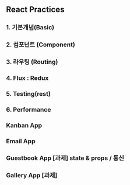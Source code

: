## React Practices

### 1. 기본개념(Basic)
### 2. 컴포넌트 (Component)
### 3. 라우팅 (Routing)
### 4. Flux : Redux
### 5. Testing(rest)
### 6. Performance

### Kanban App
### Email App
### Guestbook App [과제] state & props / 통신
### Gallery App [과제]

